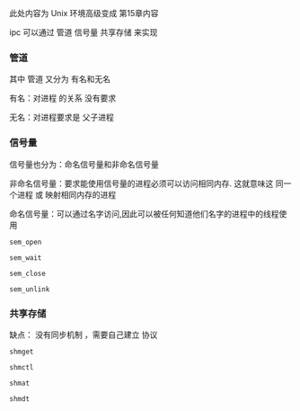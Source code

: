 此处内容为 Unix 环境高级变成 第15章内容

ipc 可以通过 管道 信号量 共享存储 来实现

### 管道

其中 管道 又分为 有名和无名

有名：对进程 的关系 没有要求

无名：对进程要求是 父子进程

### 信号量

信号量也分为：命名信号量和非命名信号量

非命名信号量：要求能使用信号量的进程必须可以访问相同内存. 这就意味这 同一个进程 或 映射相同内存的进程

命名信号量：可以通过名字访问,因此可以被任何知道他们名字的进程中的线程使用

`sem_open`

`sem_wait`

`sem_close`

`sem_unlink`

### 共享存储

缺点： 没有同步机制 ，需要自己建立 协议

`shmget`

`shmctl`

`shmat`

`shmdt` 